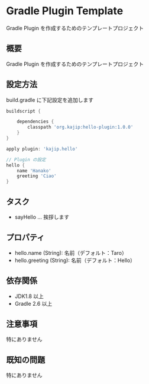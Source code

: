 Gradle Plugin Template
======================================

Gradle Plugin を作成するためのテンプレートプロジェクト

## 概要

Gradle Plugin を作成するためのテンプレートプロジェクト

## 設定方法

build.gradle に下記設定を追加します

```groovy
buildscript {

    dependencies {
        classpath 'org.kajip:hello-plugin:1.0.0'
    }
}

apply plugin: 'kajip.hello'

// Plugin の設定
hello {
    name 'Hanako'
    greeting 'Ciao'
}
```

## タスク

* sayHello ... 挨拶します

## プロパティ

* hello.name (String): 名前（デフォルト：Taro）
* hello.greeting (String): 名前（デフォルト：Hello）

## 依存関係

* JDK1.8 以上
* Gradle 2.6 以上

## 注意事項

特にありません

## 既知の問題

特にありません
